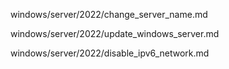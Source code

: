 
windows/server/2022/change_server_name.md

windows/server/2022/update_windows_server.md

windows/server/2022/disable_ipv6_network.md
